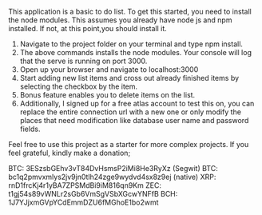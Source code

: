 This application is a basic to do list. To get this started, you need to install the node
modules. This assumes you already have node js and npm installed. If not, at this point,you should install it. 

1. Navigate to the project folder on your terminal and type npm install. 
2. The above commands installs the node modules. Your console will log that the serve is running on port 3000.
3. Open up your browser and navigate to localhost:3000
4. Start adding new list items and cross out already finished items by selecting the 
checkbox by the item.
5. Bonus feature enables you to delete items on the list. 
6. Additionally, I signed up for a free atlas account to test this on, you can replace the entire connection url with a new one or only modify the places that need modification like database user name and password fields. 

Feel free to use this project as a starter for more complex projects. 
If you feel grateful, kindly make a donation;

BTC: 3ESzsbGEhv3vT84DvHsmsP2iMi8He3RyXz (Segwit)
BTC: bc1q2pmvxmlys2jv9jn0tlh24zge9wydvd4sx8z9ej (native)
XRP: rnD1frcKj4r1yBA7ZPSMdBi9iM816qn9Km
ZEC: t1gj54s89vWNLr2sGb6VmSgVSbXGcwYNFfB
BCH: 1J7YJjxmGVpYCdEmmDZU6fMGhoE1bo2wmt